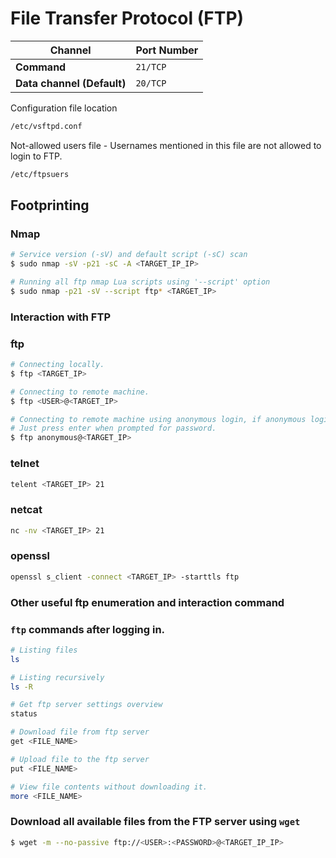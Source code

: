 # File Transfer Protocol (FTP)
| Channel | Port Number |
| --- | --- |
| **Command** | `21/TCP` |
| **Data channel (Default)** | `20/TCP` |

Configuration file location

```bash
/etc/vsftpd.conf
```

Not-allowed users file - Usernames mentioned in this file are not allowed to login to FTP.

```bash
/etc/ftpsuers
```

## Footprinting

### Nmap

```bash
# Service version (-sV) and default script (-sC) scan
$ sudo nmap -sV -p21 -sC -A <TARGET_IP_IP>

# Running all ftp nmap Lua scripts using '--script' option
$ sudo nmap -p21 -sV --script ftp* <TARGET_IP>
```

### Interaction with FTP

### ftp

```bash
# Connecting locally.
$ ftp <TARGET_IP>

# Connecting to remote machine.
$ ftp <USER>@<TARGET_IP>

# Connecting to remote machine using anonymous login, if anonymous login enabled.
# Just press enter when prompted for password.
$ ftp anonymous@<TARGET_IP>
```

### telnet

```bash
telent <TARGET_IP> 21
```

### netcat

```bash
nc -nv <TARGET_IP> 21
```

### openssl

```bash
openssl s_client -connect <TARGET_IP> -starttls ftp
```

### Other useful ftp enumeration and interaction command

### `ftp` commands after logging in.

```bash
# Listing files
ls

# Listing recursively
ls -R

# Get ftp server settings overview
status

# Download file from ftp server
get <FILE_NAME>

# Upload file to the ftp server
put <FILE_NAME>

# View file contents without downloading it.
more <FILE_NAME>
```

### Download all available files from the FTP server using `wget`

```bash
$ wget -m --no-passive ftp://<USER>:<PASSWORD>@<TARGET_IP_IP>
```